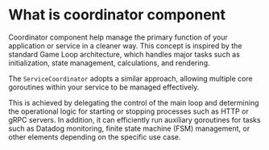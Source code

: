 # What is coordinator component

Coordinator component help manage the primary function of your application
or service in a cleaner way. This concept is inspired by the standard Game Loop
architecture, which handles major tasks such as initialization, state
management, calculations, and rendering.

The `ServiceCoordinator` adopts a similar approach, allowing multiple
core goroutines within your service to be managed effectively.

This is achieved by delegating the control of the main loop and determining
the operational logic for starting or stopping processes such as HTTP or gRPC
servers. In addition, it can efficiently run auxiliary goroutines for tasks
such as Datadog monitoring, finite state machine (FSM) management, or other
elements depending on the specific use case.
